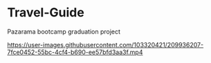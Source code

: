 # Travel-Guide
Pazarama bootcamp graduation project

https://user-images.githubusercontent.com/103320421/209936207-7fce0452-55bc-4cf4-b690-ee57bfd3aa3f.mp4

